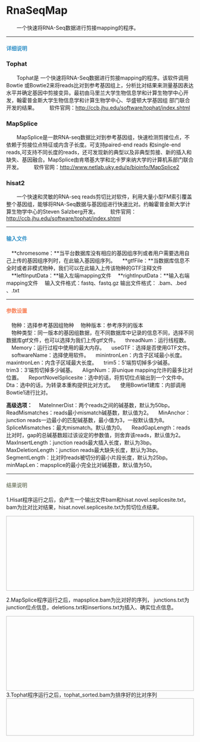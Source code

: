 # RnaSeqMap
 　　一个快速将RNA-Seq数据进行剪接mapping的程序。

***
#### **<span class="glyphicon glyphicon-tags" aria-hidden="true" style="color:#3090C7"></span></i><span style="color:#3090C7"> 详细说明**
### Tophat
　　Tophat是 一个快速将RNA-Seq数据进行剪接mapping的程序。该软件调用Bowtie 或Bowtie2来将reads比对到参考基因组上，分析比对结果来测量基因表达水平并确定基因中剪接变异。最初由马里兰大学生物信息学和计算生物学中心开发，翰霍普金斯大学生物信息学和计算生物学中心、华盛顿大学基因组    部门联合开发的结果。
　　软件官网：http://ccb.jhu.edu/software/tophat/index.shtml
### MapSplice
　　MapSplice是一款RNA-seq数据比对到参考基因组，快速检测剪接位点，不依赖于剪接位点特征或内含子长度。可支持paired-end reads 和single-end reads,可支持不同长度的reads，还可发现新的典型以及非典型剪接、新的插入和缺失、基因融合。MapSplice由肯塔基大学和北卡罗来纳大学的计算机系部门联合开发。
　　软件官网：http://www.netlab.uky.edu/p/bioinfo/MapSplice2
### hisat2
　　一个快速和灵敏的RNA-seq reads剪切比对软件，利用大量小型FM索引覆盖整个基因组，能够将RNA-Seq数据与基因组进行快速比对。约翰霍普金斯大学计算生物学中心的Steven Salzberg开发。
　　软件官网：http://ccb.jhu.edu/software/tophat/index.shtml
***
#### **<i class="fa fa-dot-circle-o" aria-hidden="true" style="color:#3090C7"></i><span style="color:#3090C7"> 输入文件**
　**chromesome：**当平台数据库没有相应的基因组序列或者用户需要选用自己上传的基因组序列时，在此输入基因组序列。
　**gtfFile：**当数据库信息不全时或者非模式物种，我们可以在此输入上传该物种的GTF注释文件
　**leftInputData：**输入左端mapping文件
　**rightInputData：**输入右端mapping文件
　输入文件格式：fastq、fastq.gz   输出文件格式： .bam、.bed 、.txt

***

#### **<i class="fa fa-cog" aria-hidden="true" style="color:#F88158"></i> <span style="color:#F88158">参数设置**
　<label id='species'>物种：</label>选择参考基因组物种
　<label id='speciesVersion'>物种版本：</label>参考序列的版本  
　<label id='dbType'>物种类型：</label>同一版本的基因组数据，在不同数据库中记录的信息不同，选择不同数据库gtf文件，也可以选择为我们上传gtf文件。
　<label id='threadNum'>threadNum：</label>运行线程数。
　<label id='memory'>Memory：</label>运行过程中使用的最大内存。
　<label id='useGTF'>useGTF：</label>选择是否使用GTF文件。
　<label id='software'>softwareName：</label>选择使用软件。
　<label id='minintronLen'>minintronLen：</label>内含子区域最小长度。
　<label id='maxintronLen'>maxintronLen：</label>内含子区域最大长度。
　<label id='trim'>trim5：</label>5’端剪切掉多少碱基。
　<label id='trim3'>trim3：</label>3’端剪切掉多少碱基。
　<label id='alignNum'>AlignNum：</label>非unique mapping允许的最多比对位置。
　<label id='reportNovelSplicesite'>ReportNovelSplicesite：</label>选中的话，将剪切位点输出到一个文件中。
　<label id='dta'>Dta：</label>选中的话，为转录本重构提供比对方式。
　<label id='useBowtie1'>使用Bowtie1建库：</label>内部调用Bowtie1进行比对。

**高级选项：**
　<label id='mateInnerDist'>MateInnerDist：</label>两个reads之间的碱基数，默认为50bp。
　<label id='ReadMismatches'>ReadMismatches：</label>reads最小mismatch碱基数，默认值为2。
　<label id='MinAnchor'>MinAnchor：</label>junction reads一边最小的匹配碱基数，最小值为3，一般默认值为8。
　<label id='SpliceMismatches'>SpliceMismatches：</label>最大mismatch。默认值为0。
　<label id='estimatedDepth'>ReadGapLength：</label>reads比对时，gap的总碱基数超过该设定的参数值，则舍弃该reads，默认值为2。
　<label id='maxInsertLength'>MaxInsertLength：</label>junction reads最大插入长度，默认为3bp。
　<label id='maxDeleLength'>MaxDeletionLength：</label>junction reads最大缺失长度，默认为3bp。
　<label id='segLength'>SegmentLength：</label>比对时reads被切分的最小片段长度，默认为25bp。
　<label id='minMapLen'>minMapLen：</label>mapsplice的最小完全比对碱基数，默认值为50。

***
#### **<i class="fa fa-file-text" aria-hidden="true" style="color:#848b79"></i><span style="color:#848b79"> 结果说明**

1.Hisat程序运行之后，会产生一个输出文件bam和hisat.novel.seplicesite.txt，bam为比对比对结果，hisat.novel.seplicesite.txt为剪切位点结果。
<div style="text-align:center">
<img data-src="1.png" width="600px" height="200px" ></img>
</div>

2.MapSplice程序运行之后，mapsplice.bam为比对好的序列， junctions.txt为junction位点信息，deletions.txt和insertions.txt为插入、确实位点信息。

<div style="text-align:center">
<img data-src="2.png" width="600px" height="200px" ></img>
</div>
3.Tophat程序运行之后，tophat_sorted.bam为排序好的比对序列

<div style="text-align:center">
<img data-src="3.png" width="600px" height="100px" ></img>
</div>

